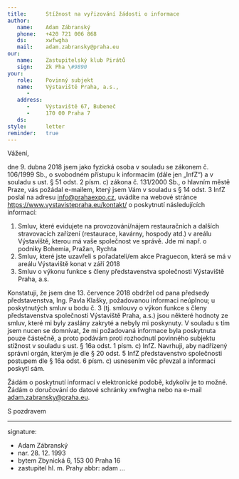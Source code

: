 ```yaml
---
title:      Stížnost na vyřizování žádosti o informace
author:
   name:    Adam Zábranský
   phone:   +420 721 006 868
   ds:      xwfwgha
   mail:    adam.zabransky@praha.eu
our:
   name:    Zastupitelský klub Pirátů
   sign:    Zk Pha \#9890
your:
   role:    Povinný subjekt
   name:    Výstaviště Praha, a.s.,
      -     
   address:
      -     Výstaviště 67, Bubeneč
      -     170 00 Praha 7
   ds:      
style:      letter
reminder:   true
---
```


Vážení,

dne 9. dubna 2018 jsem jako fyzická osoba v souladu se zákonem č. 106/1999 Sb., o svobodném přístupu k informacím (dále jen „InfZ“) a v souladu s ust. § 51 odst. 2 písm. c) zákona č. 131/2000 Sb., o hlavním městě Praze, vás požádal e-mailem, který jsem Vám v souladu s § 14 odst. 3 InfZ poslal na adresu info@prahaexpo.cz, uvádíte na webové stránce https://www.vystavistepraha.eu/kontakt/ o poskytnutí následujících informací: 

1. Smluv, které evidujete na provozování/nájem restauračních a dalších stravovacích zařízení (restaurace, kavárny, hospody atd.) v areálu Výstaviště, kterou má vaše společnost ve správě. Jde mi např. o podniky Bohemia, Pražan, Rychta
2. Smluv, které jste uzavřeli s pořadateli/em akce Praguecon, která se má v areálu Výstaviště konat v září 2018
3. Smluv o výkonu funkce s členy představenstva společnosti Výstaviště Praha, a.s.

Konstatuji, že jsem dne 13. července 2018 obdržel od pana předsedy představenstva, Ing. Pavla Klašky, požadovanou informaci neúplnou; u poskytnutých smluv u bodu č. 3 (tj. smlouvy o výkon funkce s členy představenstva společnosti Výstaviště Praha, a.s.) jsou některé hodnoty ze smluv, které mi byly zaslány zakryté a nebyly mi poskynuty. V souladu s tím jsem nucen se domnívat, že mi požadovaná informace byla poskytnuta pouze částečně, a proto podávám proti rozhodnutí povinného subjektu stížnost v souladu s ust. § 16a odst. 1 písm. c) InfZ. Navrhuji, aby nadřízený správní orgán, kterým je dle § 20 odst. 5 InfZ představenstvo společnosti postupem dle § 16a odst. 6 písm. c) usnesením věc převzal a informaci poskytl sám.

Žádám o poskytnutí informací v elektronické podobě, kdykoliv je to možné. Žádám o doručování do datové schránky xwfwgha nebo na e-mail adam.zabransky@praha.eu.

S pozdravem

---
signature: 
  - Adam Zábranský
  - nar. 28. 12. 1993
  - bytem Zbynická 6, 153 00 Praha 16
  - zastupitel hl. m. Prahy
abbr:       adam
...
